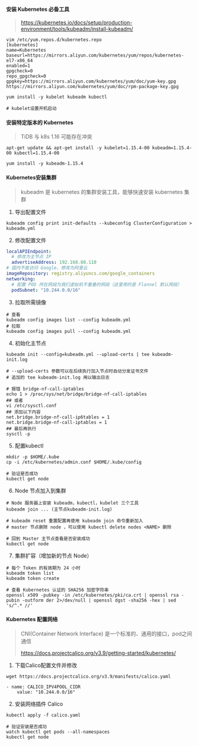 #### 安装 Kubernetes 必备工具

> https://kubernetes.io/docs/setup/production-environment/tools/kubeadm/install-kubeadm/

```
vim /etc/yum.repos.d/kubernetes.repo
[kubernetes]
name=Kubernetes
baseurl=https://mirrors.aliyun.com/kubernetes/yum/repos/kubernetes-el7-x86_64
enabled=1
gpgcheck=0
repo_gpgcheck=0
gpgkey=https://mirrors.aliyun.com/kubernetes/yum/doc/yum-key.gpg https://mirrors.aliyun.com/kubernetes/yum/doc/rpm-package-key.gpg

yum install -y kubelet kubeadm kubectl

# kubelet设置开机启动
```

#### 安装特定版本的 Kubernetes

> TiDB 与 k8s 1.16 可能存在冲突

```
apt-get update && apt-get install -y kubelet=1.15.4-00 kubeadm=1.15.4-00 kubectl=1.15.4-00

yum install -y kubeadm-1.15.4
```

#### Kubernetes安装集群

> kubeadm 是 kubernetes 的集群安装工具，能够快速安装 kubernetes 集群


1. 导出配置文件
```shell
kubeadm config print init-defaults --kubeconfig ClusterConfiguration > kubeadm.yml
```

2. 修改配置文件

```yaml
localAPIEndpoint:
  # 修改为主节点 IP
  advertiseAddress: 192.168.80.110
# 国内不能访问 Google，修改为阿里云
imageRepository: registry.aliyuncs.com/google_containers
networking:
  # 配置 POD 所在网段为我们虚拟机不重叠的网段（这里用的是 Flannel 默认网段）
  podSubnet: "10.244.0.0/16"
```

3. 拉取所需镜像

```shell
# 查看
kubeadm config images list --config kubeadm.yml
# 拉取
kubeadm config images pull --config kubeadm.yml
```

4. 初始化主节点

```shell
kubeadm init --config=kubeadm.yml --upload-certs | tee kubeadm-init.log

# --upload-certs 参数可以在后续执行加入节点时自动分发证书文件
# 追加的 tee kubeadm-init.log 用以输出日志

# 报错 bridge-nf-call-iptables
echo 1 > /proc/sys/net/bridge/bridge-nf-call-iptables
## 或者
vi /etc/sysctl.conf
## 添加以下内容
net.bridge.bridge-nf-call-ip6tables = 1
net.bridge.bridge-nf-call-iptables = 1
## 最后再执行
sysctl -p
```

5. 配置kubectl

```shell
mkdir -p $HOME/.kube
cp -i /etc/kubernetes/admin.conf $HOME/.kube/config

# 验证是否成功
kubectl get node
```

6. Node 节点加入到集群

```shell
# Node 服务器上安装 kubeadm，kubectl，kubelet 三个工具
kubeadm join ... (主节点kubeadm-init.log)

# kubeadm reset 重置配置再使用 kubeadm join 命令重新加入
# master 节点删除 node ，可以使用 kubectl delete nodes <NAME> 删除

# 回到 Master 主节点查看是否安装成功
kubectl get node
```

7. 集群扩容（增加新的节点 Node）

```shell
# 每个 Token 的有效期为 24 小时
kubeadm token list
kubeadm token create

# 查看 Kubernetes 认证的 SHA256 加密字符串
openssl x509 -pubkey -in /etc/kubernetes/pki/ca.crt | openssl rsa -pubin -outform der 2>/dev/null | openssl dgst -sha256 -hex | sed 's/^.* //'
```

#### Kubernetes 配置网络

> CNI(Container Network Interface) 是一个标准的、通用的接口，pod之间通信
>
> https://docs.projectcalico.org/v3.9/getting-started/kubernetes/

1. 下载Calico配置文件并修改

```shell
wget https://docs.projectcalico.org/v3.9/manifests/calico.yaml

- name: CALICO_IPV4POOL_CIDR
	value: "10.244.0.0/16"
```

2. 安装网络插件 Calico

```shell
kubectl apply -f calico.yaml

# 验证安装是否成功
watch kubectl get pods --all-namespaces
kubectl get node
```

